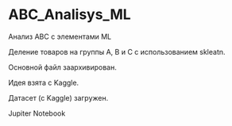 # ABC_Analisys_ML

Анализ АBC с элементами ML

Деление товаров на группы A, B и C с использованием skleatn.

Основной файл заархивирован.

Идея взята с Kaggle.

Датасет (с Kaggle) загружен.

Jupiter Notebook
